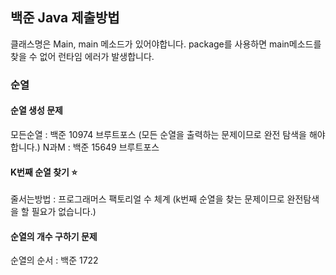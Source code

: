 ## 백준 Java 제출방법
클래스명은 Main, main 메소드가 있어야합니다.
package를 사용하면 main메소드를 찾을 수 없어 런타임 에러가 발생합니다.

### 순열 
#### 순열 생성 문제
모든순열 : 백준 10974  브루트포스 (모든 순열을 출력하는 문제이므로 완전 탐색을 해야합니다.) 
N과M : 백준 15649     브루트포스 

#### K번째 순열 찾기 ⭐
줄서는방법 : 프로그래머스  팩토리얼 수 체계 (k번째 순열을 찾는 문제이므로 완전탐색을 할 필요가 없습니다.)

#### 순열의 개수 구하기 문제
순열의 순서 : 백준 1722